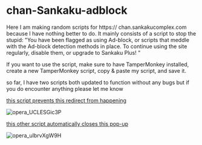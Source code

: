 # chan-Sankaku-adblock

Here I am making random scripts for https:// chan.sankakucomplex.com because I have nothing better to do. It mainly consists of a script to stop the stupid:
"You have been flagged as using Ad-block, or scripts that meddle with the Ad-block detection methods in place. To continue using the site regularly, disable them, or upgrade to Sankaku Plus! "

If you want to use the script, make sure to have TamperMonkey installed, create a new TamperMonkey script,  copy & paste my script, and save it.

so far, I have two scripts both updated to function without any bugs but if you do encounter anything please let me know

[this script prevents this redirect from happening](sankaku-Redirect_blocker.js)

![opera_UCLESGic3P](https://github.com/Poofless321/chan-Sankaku-adblock/assets/29880230/7c96126a-5807-473c-85ac-48555cc09dee)


[this other script automatically closes this pop-up](Sankak-pop-up-blocker.js)

![opera_uIbrvXgW9H](https://github.com/Poofless321/chan-Sankaku-adblock/assets/29880230/8faee795-663c-4bc2-8deb-c1e67bc7d431)
